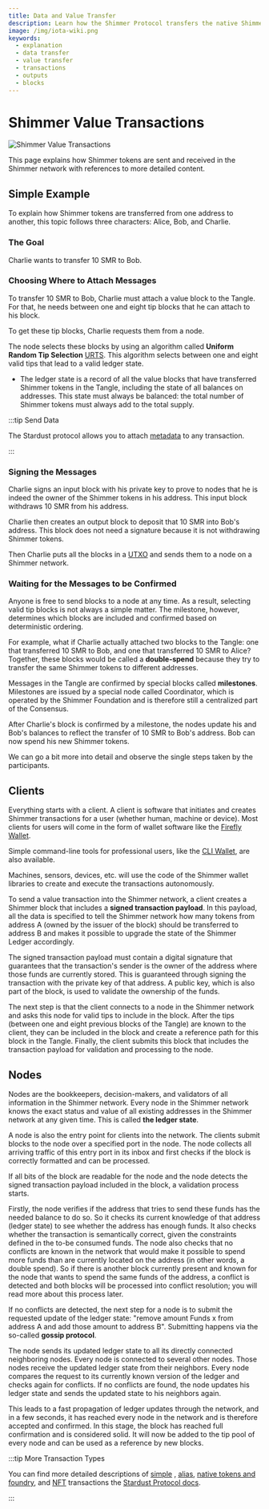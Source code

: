 ```yaml
---
title: Data and Value Transfer
description: Learn how the Shimmer Protocol transfers the native Shimmer Tokens.
image: /img/iota-wiki.png
keywords:
  - explanation
  - data transfer
  - value transfer
  - transactions
  - outputs
  - blocks
---
```


# Shimmer Value Transactions

![Shimmer Value Transactions](/img/Banner/banner_value_transfer.svg)

This page explains how Shimmer tokens are sent and received in the Shimmer network with references to more detailed content.

## Simple Example

To explain how Shimmer tokens are transferred from one address to another, this topic follows three characters: Alice, Bob, and Charlie.

### The Goal

Charlie wants to transfer 10 SMR to Bob.

### Choosing Where to Attach Messages

To transfer 10 SMR to Bob, Charlie must attach a value block to the Tangle. For that, he needs between one and eight tip blocks that he can attach to his block.

To get these tip blocks, Charlie requests them from a node.

The node selects these blocks by using an algorithm called **Uniform Random Tip Selection** [URTS](https://iotaledger.github.io/tips/tips/TIP-0003/tip-0003.html). This algorithm selects between one and eight valid tips that lead to a valid ledger state.

- The ledger state is a record of all the value blocks that have transferred Shimmer tokens in the Tangle, including the state of all balances on addresses. This state must always be balanced: the total number of Shimmer tokens must always add to the total supply.

:::tip Send Data

The Stardust protocol allows you to attach [metadata](outputs.md#metadata) to any transaction.

:::

### Signing the Messages

Charlie signs an input block with his private key to prove to nodes that he is indeed the owner of the Shimmer tokens in his address. This input block withdraws 10 SMR from his address.

Charlie then creates an output block to deposit that 10 SMR into Bob's address. This block does not need a signature because it is not withdrawing Shimmer tokens.

Then Charlie puts all the blocks in a [UTXO](/introduction/explanations/what_is_stardust/rethink_utxo) and sends them to a node on a Shimmer network.

### Waiting for the Messages to be Confirmed

Anyone is free to send blocks to a node at any time. As a result, selecting valid tip blocks is not always a simple matter. The milestone, however, determines which blocks are included and confirmed based on deterministic ordering.

For example, what if Charlie actually attached two blocks to the Tangle: one that transferred 10 SMR to Bob, and one that transferred 10 SMR to Alice? Together, these blocks would be called a **double-spend** because they try to transfer the same Shimmer tokens to different addresses.

Messages in the Tangle are confirmed by special blocks called **milestones**. Milestones are issued by a special node called Coordinator, which is operated by the Shimmer Foundation and is therefore still a centralized part of the Consensus.

After Charlie's block is confirmed by a milestone, the nodes update his and Bob's balances to reflect the transfer of 10 SMR to Bob's address. Bob can now spend his new Shimmer tokens.

We can go a bit more into detail and observe the single steps taken by the participants.

## Clients

Everything starts with a client. A client is software that initiates and creates Shimmer transactions for a user (whether human, machine or device). Most clients for users will come in the form of wallet software like the [Firefly Wallet](https://firefly.Shimmer.org/).

Simple command-line tools for professional users, like the [CLI Wallet](https://github.com/iotaledger/cli-wallet/), are also available.

Machines, sensors, devices, etc. will use the code of the Shimmer wallet libraries to create and execute the transactions autonomously.

To send a value transaction into the Shimmer network, a client creates a Shimmer block that includes a **signed transaction payload**. In this payload, all the data is specified to tell the Shimmer network how many tokens from address A (owned by the issuer of the block) should be transferred to address B and makes it possible to upgrade the state of the Shimmer Ledger accordingly.

The signed transaction payload must contain a digital signature that guarantees that the transaction's sender is the owner of the address where those funds are currently stored. This is guaranteed through signing the transaction with the private key of that address. A public key, which is also part of the block, is used to validate the ownership of the funds.

The next step is that the client connects to a node in the Shimmer network and asks this node for valid tips to include in the block. After the tips (between one and eight previous blocks of the Tangle) are known to the client, they can be included in the block and create a reference path for this block in the Tangle. Finally, the client submits this block that includes the transaction payload for validation and processing to the node.

## Nodes

Nodes are the bookkeepers, decision-makers, and validators of all information in the Shimmer network. Every node in the Shimmer network knows the exact status and value of all existing addresses in the Shimmer network at any given time. This is called **the ledger state**.

A node is also the entry point for clients into the network. The clients submit blocks to the node over a specified port in the node. The node collects all arriving traffic of this entry port in its inbox and first checks if the block is correctly formatted and can be processed.

If all bits of the block are readable for the node and the node detects the signed transaction payload included in the block, a validation process starts.

Firstly, the node verifies if the address that tries to send these funds has the needed balance to do so. So it checks its current knowledge of that address (ledger state) to see whether the address has enough funds. It also checks whether the transaction is semantically correct, given the constraints defined in the to-be consumed funds. The node also checks that no conflicts are known in the network that would make it possible to spend more funds than are currently located on the address (in other words, a double spend). So if there is another block currently present and known for the node that wants to spend the same funds of the address, a conflict is detected and both blocks will be processed into conflict resolution; you will read more about this process later.

If no conflicts are detected, the next step for a node is to submit the requested update of the ledger state: "remove amount Funds x from address A and add those amount to address B". Submitting happens via the so-called **gossip protocol**.

The node sends its updated ledger state to all its directly connected neighboring nodes. Every node is connected to several other nodes. Those nodes receive the updated ledger state from their neighbors. Every node compares the request to its currently known version of the ledger and checks again for conflicts. If no conflicts are found, the node updates his ledger state and sends the updated state to his neighbors again.

This leads to a fast propagation of ledger updates through the network, and in a few seconds, it has reached every node in the network and is therefore accepted and confirmed. In this stage, the block has reached full confirmation and is considered solid. It will now be added to the tip pool of every node and can be used as a reference by new blocks.

:::tip More Transaction Types

You can find more detailed descriptions
of [simple](/introduction/explanations/ledger/simple_transfers)
, [alias](/introduction/explanations/ledger/alias),
[native tokens and foundry](/introduction/explanations/ledger/foundry),
and [NFT](/introduction/explanations/ledger/nft) transactions
the [Stardust Protocol docs](/introduction/welcome).

:::
